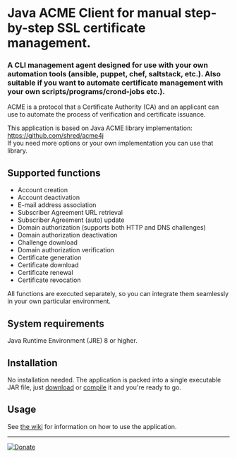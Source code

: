 # Java ACME Client for manual step-by-step SSL certificate management.

### A CLI management agent designed for use with your own automation tools (ansible, puppet, chef, saltstack, etc.). Also suitable if you want to automate certificate management with your own scripts/programs/crond-jobs etc.).

ACME is a protocol that a Certificate Authority (CA) and an applicant can use to automate the process of verification and certificate issuance.

This application is based on Java ACME library implementation: https://github.com/shred/acme4j  
If you need more options or your own implementation you can use that library.

## Supported functions
* Account creation
* Account deactivation
* E-mail address association
* Subscriber Agreement URL retrieval
* Subscriber Agreement (auto) update
* Domain authorization (supports both HTTP and DNS challenges)
* Domain authorization deactivation
* Challenge download
* Domain authorization verification
* Certificate generation
* Certificate download
* Certificate renewal
* Certificate revocation

All functions are executed separately, so you can integrate them seamlessly in your own particular environment.

## System requirements

Java Runtime Environment (JRE) 8 or higher.

## Installation

No installation needed. The application is packed into a single executable JAR file, just [download](../../releases/) or [compile](../../wiki/How-to-compile-PJAC-from-source) it and you're ready to go.

## Usage

See [the wiki](../../wiki/) for information on how to use the application.


-----
[![Donate](https://www.paypalobjects.com/en_US/i/btn/btn_donate_LG.gif)](https://www.paypal.com/cgi-bin/webscr?cmd=_donations&business=HTPAA8RYN7APE&lc=UA&item_name=Developing%20open%20source%20projects&item_number=porunov_acme_client&currency_code=USD&bn=PP%2dDonationsBF%3abtn_donate_LG%2egif%3aNonHosted)
